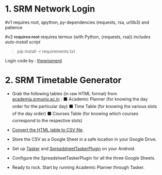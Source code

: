 # 1. SRM Network Login

#v1
requires root, qpython, py-dependencies (requests, rsa, urllib3) and patience

#v2
~~requires root~~
requires termux (with Python, {requests, rsa}) _includes auto-install script_

>pip install -r requirements.txt

Login code by : [thewisenerd](https://github.com/thewisenerd/check.point.automaton)


# 2. SRM Timetable Generator

- Grab the following tables (in raw HTML format) from [academia.srmuniv.ac.in](academia.srmuniv.ac.in) :
  ⬛ Academic Planner (for knowing the day order for the particular day)
  ⬛ Time Table (for knowing the various slots of the day order)
  ⬛ Courses Table (for knowing which courses correspond to the respective slots)

- [Convert the HTML table to CSV file](http://www.convertcsv.com/html-table-to-csv.htm).

- Store the CSV as a Google Sheet in a safe location in your Google Drive.

- Set up [Tasker](https://drive.google.com/open?id=1hjNnzKUqz0bxVbGnUtr1iO0Xt_kWAK84) and [SpreadsheetTaskerPlugin](https://drive.google.com/open?id=1465EYyBS2zDF3QZxhIpVdEmt_ymqXtEQ) on your Android.

- Configure the SpreadsheetTaskerPlugin for all the three Google Sheets.

- Ready to rock. Start by running Academic Planner through Tasker.
